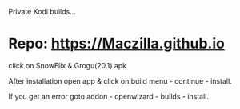 Private Kodi builds...

# Repo: https://Maczilla.github.io

click on SnowFlix & Grogu(20.1) apk 

After installation open app & click on build menu - continue - install.

If you get an error goto addon - openwizard - builds - install.
